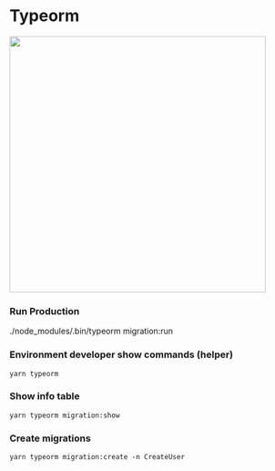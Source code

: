 # Typeorm
<img src="https://miro.medium.com/max/683/1*XzJfDO6t-nCRqrWqv64t-g.png" width="450px">

### Run Production
./node_modules/.bin/typeorm migration:run

### Environment developer show commands (helper)
```
yarn typeorm 
```

### Show info table
```
yarn typeorm migration:show
```
### Create migrations
```
yarn typeorm migration:create -n CreateUser
```
